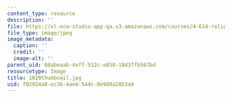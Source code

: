 ```yaml
---
content_type: resource
description: ''
file: https://ol-ocw-studio-app-qa.s3.amazonaws.com/courses/4-614-religious-architecture-and-islamic-cultures-fall-2002/f02924a0ec364ae4544c0e9d0a28b3a4_1020thumbnail.jpg
file_type: image/jpeg
image_metadata:
  caption: ''
  credit: ''
  image-alt: ''
parent_uid: 68abeaab-4eff-532c-e858-18d3ffb567bd
resourcetype: Image
title: 1020thumbnail.jpg
uid: f02924a0-ec36-4ae4-544c-0e9d0a28b3a4
---
```

